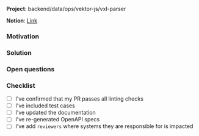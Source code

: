 **Project**: backend/data/ops/vektor-js/vxl-parser

**Notion**: [Link](https://www.notion.so/vektorfinance/...)

### Motivation

<!--
Does this solve a bug? Enable a new use-case? Improve an existing behavior? Concrete examples are helpful here.

Skip if trivial change.
-->

### Solution

<!--
What is the solution here from a high level. What are the key technical decisions and why were they made?

Skip if trivial change.
-->

### Open questions

<!--
(optional) Any open questions or feedback on design desired?
-->

### Checklist

- [ ] I've confirmed that my PR passes all linting checks
- [ ] I've included test cases
- [ ] I've updated the documentation
- [ ] I've re-generated OpenAPI specs
- [ ] I've add `reviewers` where systems they are responsible for is impacted

